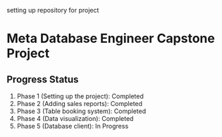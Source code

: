 setting up repository for project

# Meta Database Engineer Capstone Project
## Progress Status

1. Phase 1 (Setting up the project): Completed
2. Phase 2 (Adding sales reports): Completed
3. Phase 3 (Table booking system): Completed
4. Phase 4 (Data visualization): Completed
5. Phase 5 (Database client): In Progress